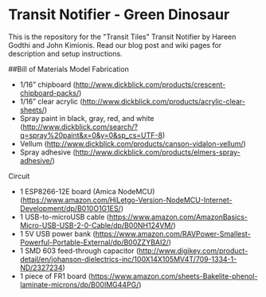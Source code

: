 # Transit Notifier - Green Dinosaur

This is the repository for the "Transit Tiles" Transit Notifier by Hareen Godthi and John Kimionis.
Read our blog post and wiki pages for description and setup instructions.

##Bill of Materials
Model Fabrication
* 1/16” chipboard (http://www.dickblick.com/products/crescent-chipboard-packs/)
* 1/16” clear acrylic (http://www.dickblick.com/products/acrylic-clear-sheets/)
* Spray paint in black, gray, red, and white (http://www.dickblick.com/search/?q=spray%20paint&x=0&y=0&sp_cs=UTF-8)
* Vellum (http://www.dickblick.com/products/canson-vidalon-vellum/)
* Spray adhesive (http://www.dickblick.com/products/elmers-spray-adhesive/)

Circuit
* 1 ESP8266-12E board (Amica NodeMCU) (https://www.amazon.com/HiLetgo-Version-NodeMCU-Internet-Development/dp/B010O1G1ES/)
* 1 USB-to-microUSB cable (https://www.amazon.com/AmazonBasics-Micro-USB-USB-2-0-Cable/dp/B00NH124VM/)
* 1 5V USB power bank (https://www.amazon.com/RAVPower-Smallest-Powerful-Portable-External/dp/B00ZZYBAI2/)
* 1 SMD 603 feed-through capacitor (http://www.digikey.com/product-detail/en/johanson-dielectrics-inc/100X14X105MV4T/709-1334-1-ND/2327234)
* 1 piece of FR1 board (https://www.amazon.com/sheets-Bakelite-phenol-laminate-microns/dp/B00IMG44PG/)
